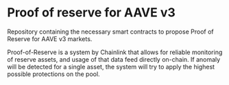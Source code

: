 # Proof of reserve for AAVE v3

Repository containing the necessary smart contracts to propose Proof of Reserve for AAVE v3 markets.

Proof-of-Reserve is a system by Chainlink that allows for reliable monitoring of reserve assets, and usage of that data feed directly on-chain. If anomaly will be detected for a single asset, the system will try to apply the highest possible protections on the pool.
